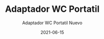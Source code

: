 ---
date: '2021-06-15'
title: Adaptador WC Portatil
subtitle: Adaptador WC Portatil Nuevo
image: https://lh3.googleusercontent.com/pw/ACtC-3dZXEBjCxY8jJABiZBUbpHz30_NNzWX1bld7GrSCTm1jGp_c-FLxFPAnaf9RaiM6uFHIZMO3kmSee_nl1M_o5l_aeqTbFODNY-8bWMGKoBP3H4eSiZcpVlEv5u1YGoq46ZfcA0qUhD759Zq9BHtfWBL1g=w594-h621-no?authuser=0
price: $ 5.000
weight: 5
description: Adaptador portatil de niñ@s para WC, nuevo. Ligero y compacto, incluye bolsa de transporte
link: 
exclude: false
---